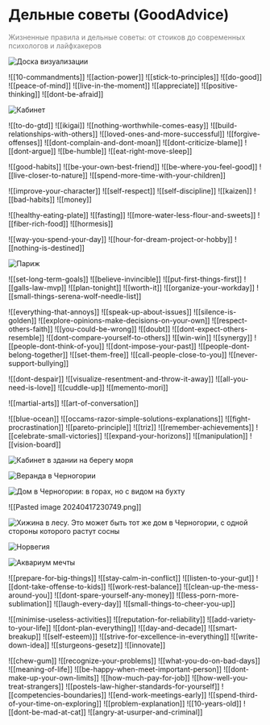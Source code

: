 # Дельные советы (GoodAdvice)

<span style="color: hsl(0 0% 50%)">Жизненные правила и дельные советы: от стоиков до современных психологов и лайфхакеров</span>

<!--
- Я живу на Кипре, в Лимасоле.
- Я каждую неделю обедаю и гуляю со своей дочкой Полиной.
- Я зарабатываю 12 тыс. евро в месяц и больше.
- Каждые три месяца я провожу двухнедельный отпуск в разных странах — в любых, в каких захочу.
- Я разрабатываю Magic Notebook — настолько хорошую программу, что платную подписку на неё ежемесячно покупают сотни тысяч человек.
- Я здоров и красив (для своего возраста).
- У меня есть поместье в Черногории — «деревенька» как у Пашки
- Я настолько богат, что инвестирую в решение глобальных проблем человечества: войны, социальное расслоение, депопуляция и старение населения, загрязнение окружающей среды, гуманизация животноводства за счет альтер-мяса — НИОКР, экспериментальные образцы решений, внедрение и масштабирование.

1. Я очень крутой
2. Я люблю себя таким, какой я есть
3. Сегодня меня переполняет энергия и оптимизм
5. Я верю, что могу всё
4. У меня здоровое тело, блестящий ум, спокойный дух
6. Всё, что в моей жизни происходит, только к лучшему
7. Я строю свою жизнь сам
8. Я прощаю тех, кто причинил мне боль в прошлом, и мирно отдаляюсь от них
9. Я с радостью встречаю вызовы, и мой потенциал справиться с ними безграничен
-->

![Доска визуализации](https://i.imgur.com/BWyMaE9.png)

![[10-commandments]] <!-- Не делай другим того, что не пожелал бы себе -->
![[action-power]] <!-- Будь ответственным за собственную жизнь. Действуй -->
![[stick-to-principles]] <!-- Придерживайся своих принципов и ценностей -->
![[do-good]] <!-- Помогай, делись, делай добро. Но не жди награды -->
![[peace-of-mind]] <!-- Только спокойствие! Не парься и не злись -->
![[live-in-the-moment]] <!-- Живи сейчас… -->
![[appreciate]] <!-- Цени то, что имеешь… -->
![[positive-thinking]] <!-- Развивай позитивное мышление… -->
![[dont-be-afraid]] <!-- Не бойся и рискуй -->

![Кабинет](https://i.imgur.com/QojkKZ6.png)

![[to-do-gtd]] <!-- Планируй свою жизнь и веди списки дел -->
![[ikigai]] <!-- Делай то, что нравится, но за что готовы платить -->
![[nothing-worthwhile-comes-easy]] <!-- Что-то стоящее редко даётся легко… -->
![[build-relationships-with-others]] <!-- Наладь отношения с окружающими -->
![[loved-ones-and-more-successful]] <!-- Общайся с любимыми и успешными -->
![[forgive-offenses]] <!-- Прощай. Будь первым, кто улыбнётся -->
![[dont-complain-and-dont-moan]] <!-- Не жалуйся и не канючь -->
![[dont-criticize-blame]] <!-- Не обвиняй и не критикуй -->
![[dont-argue]] <!-- Не спорь -->
![[be-humble]] <!-- Будь скромнее -->
![[eat-right-move-sleep]] <!-- Правильно питайся, больше двигайся, высыпайся -->

![[good-habits]] <!-- Контрастный душ, дыхательные упражнения, медитация -->
![[be-your-own-best-friend]] <!-- Будь лучшим другом самому себе -->
![[be-where-you-feel-good]] <!-- Будь там, где тебе хорошо -->
![[live-closer-to-nature]] <!-- Живи ближе к природе -->
![[spend-more-time-with-your-children]] <!-- Проводи больше времени с детьми -->

![[improve-your-character]] <!-- Изучай и улучшай свой характер -->
![[self-respect]] <!-- Развивай самоуважение -->
![[self-discipline]] <!-- Развивай самодисциплину -->
![[kaizen]] <!-- Каждый день становись лучше -->
![[bad-habits]] <!-- Брось плохие привычки -->
![[money]] <!-- Не в деньгах счастье. Но с ними всё проще -->

![[healthy-eating-plate]] <!-- Гарвардская «тарелка здорового питания» -->
![[fasting]] <!-- Интервальное голодание или разгрузочный день -->
![[more-water-less-flour-and-sweets]] <!-- Больше воды, меньше выпечки -->
![[fiber-rich-food]] <!-- Каждый день: фасоль, яблоки и цельнозерновой хлеб  -->
![[hormesis]] <!-- Знай меру -->

![[way-you-spend-your-day]] <!-- Как живёшь обычный день, так и всю жизнь -->
![[hour-for-dream-project-or-hobby]] <!-- Час в день — на увлечение / проект -->
![[nothing-is-destined]] <!-- Ничто не предначертано -->

![Париж](https://i.imgur.com/jy6a1R0.jpeg)

![[set-long-term-goals]] <!-- Ставь стратегические цели -->
![[believe-invincible]] <!-- Верь в то, что ты непобедим -->
![[put-first-things-first]] <!-- Делай важные и несрочные дела -->
![[galls-law-mvp]] <!-- Начинай с MVP -->
![[plan-tonight]] <!-- Планируй вечером, подводи итоги утром -->
![[worth-it]] <!-- Стоит ли оно того? -->
![[organize-your-workday]] <!-- Организуй свой рабочий день -->
![[small-things-serena-wolf-needle-list]] <!-- Час в неделю на мелкие дела -->

![[everything-that-annoys]] <!-- То, что раздражает в других, может… -->
![[speak-up-about-issues]] <!-- О проблемах говори прямо -->
![[silence-is-golden]] <!-- Молчание золото -->
![[explore-opinions-make-decisions-on-your-own]] <!-- Слушай, но решай сам -->
![[respect-others-faith]] <!-- Уважай чужую веру -->
![[you-could-be-wrong]] <!-- Ты тоже можешь быть неправ -->
![[doubt]] <!-- Сомневайся даже в том, что хорошо знаешь -->
![[dont-expect-others-resemble]] <!-- Не требуй сходства с собой -->
![[dont-compare-yourself-to-others]] <!-- Не сравнивай себя с другими -->
![[win-win]] <!-- Выбирай стратегию обоюдной выгоды -->
![[synergy]] <!-- Ищи возможности синергии -->
![[people-dont-think-of-you]] <!-- Люди заняты собой и не думают о тебе -->
![[dont-impose-your-past]] <!-- Не навязывай свое прошлое -->
![[people-dont-belong-together]] <!-- Люди не принадлежат друг другу -->
![[set-them-free]] <!-- Всегда отпускай уходящих -->
![[call-people-close-to-you]] <!-- Звони и пиши близким -->
![[never-support-bullying]] <!-- Никогда не участвуй в травле -->

![[dont-despair]] <!-- Не унывай -->
![[visualize-resentment-and-throw-it-away]] <!-- Представь обиду и выбрось -->
![[all-you-need-is-love]] <!-- Ведь всё, что нам нужно, - это только любовь -->
![[cuddle-up]] <!-- Обнимайся не менее 8 раз за день. -->
![[memento-mori]] <!-- Думай о смерти -->

![[martial-arts]] <!-- Занимайся единоборствами -->
![[art-of-conversation]] <!-- Совершенствуй искусство беседы -->

![[blue-ocean]] <!-- Ищи области с низкой конкуренцией -->
![[occams-razor-simple-solutions-explanations]] <!-- Самое простое — верное -->
![[fight-procrastination]] <!-- Борись с прокрастинацией -->
![[pareto-principle]] <!-- Применяй правило Парето при выборе задачи  -->
![[triz]] <!-- Используй теорию решения изобретательских задач -->
![[remember-achievements]] <!-- Помни о достижениях -->
![[celebrate-small-victories]] <!-- Празднуй даже маленькие победы -->
![[expand-your-horizons]] <!-- Расширяй кругозор и больше общайся -->
![[manipulation]] <!-- Не давай собой манипулировать -->
![[vision-board]] <!-- Заведи доску визуализации -->

![Кабинет в здании на берегу моря](https://i.imgur.com/fWOe5Rp.jpeg)

![Веранда в Черногории](https://i.imgur.com/OdA0mMS.jpeg)

![Дом в Черногории: в горах, но с видом на бухту](https://i.imgur.com/42s7SXW.jpeg)

![[Pasted image 20240417230749.png]]

![Хижина в лесу. Это может быть тот же дом в Черногории, с одной стороны которого растут сосны](https://i.imgur.com/yhR2hZX.jpeg)

![Норвегия](https://i.imgur.com/HSfn0ci.jpeg)

![Аквариум мечты](https://i.imgur.com/ZUwpVU4.jpeg)

![[prepare-for-big-things]] <!-- Заранее готовься к большим событиям -->
![[stay-calm-in-conflict]] <!-- Техники сохранения спокойствия в конфликтах -->
![[listen-to-your-gut]] <!-- Слушай внутренний голос -->
![[dont-take-offense-to-kids]] <!-- Не обижайся на детей -->
![[work-rest-balance]] <!-- Не перерабытывай, но и бездельничай в меру -->
![[clean-up-the-mess-around-you]] <!-- Наведи порядок вокруг себя -->
![[dont-spare-yourself-any-money]] <!-- Не жалей на себя денег -->
![[less-porn-more-sublimation]] <!-- Меньше порно, больше сублимации -->
![[laugh-every-day]] <!-- Смейся каждый день -->
![[small-things-to-cheer-you-up]] <!-- Приятные мелочи для настроения -->

![[minimise-useless-activities]] <!-- Минимизируй бесполезные занятия -->
![[reputation-for-reliability]] <!-- Поддерживай репутацию надежного человека-->
![[add-variety-to-your-life]] <!-- Добавь разнообразия в свою жизнь -->
![[dont-plan-everything]] <!-- Не планируй и не жди всё подряд -->
![[day-and-decade]] <!-- Люди не дооценивают то, что можно достичь за 10 лет -->
![[smart-breakup]] <!-- Расставайтесь по-хорошему -->
![[self-esteem)]] <!-- Проводи самооценку -->
![[strive-for-excellence-in-everything]] <!-- Стремись к совершенству -->
![[write-down-idea]] <!-- Записывай свои идеи -->
![[sturgeons-gesetz]] <!-- 90% всего — хлам, ищи оставшиеся 10% -->
![[innovate]] <!-- Кто-то же должен изобретать фантастические вещи… -->

![[chew-gum]] <!-- Жуй жвачку, чтобы успокоиться -->
![[recognize-your-problems]] <!-- Чтобы осознать свои проблемы… -->
![[what-you-do-on-bad-days]] <!-- То, что ты делаешь в плохие дни, важнее… -->
![[meaning-of-life]] <!-- Чтобы не мучиться экзистенциальными вопросами… -->
![[be-happy-when-meet-important-person]] <!-- Будь счастлив при встрече -->
![[dont-make-up-your-own-limits]] <!-- Не придумывай себе границы -->
![[how-much-pay-for-job]] <!-- Когда не знаешь, сколько заплатить человеку… -->
![[how-well-you-treat-strangers]] <!-- О тебе судят по тому, как ты… -->
![[postels-law-higher-standards-for-yourself]] <!-- Будь к себе строже -->
![[competencies-boundaries]] <!-- Знай границы своих компетенций -->
![[end-work-meetings-early]] <!-- Заканчивай рабочие встречи пораньше -->
![[spend-third-of-your-time-on-exploring]] <!-- Трать треть времени на новое -->
![[problem-explanation]] <!-- Объясняй свои сложности -->
![[10-years-old]] <!-- Люди идеализируют время, когда им было 10 лет -->
![[dont-be-mad-at-cat]] <!-- Не злись на кошку -->
![[angry-at-usurper-and-criminal]] <!-- А на Путена злиться — это нормально -->
